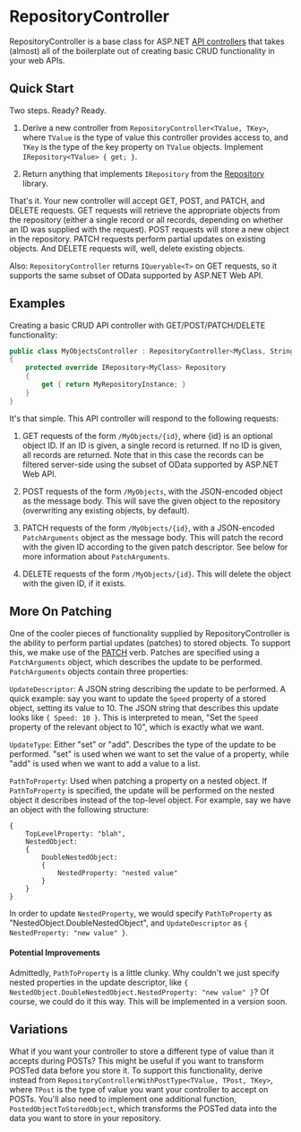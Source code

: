 RepositoryController
=====================

RepositoryController is a base class for ASP.NET [API controllers](http://www.asp.net/web-api) that takes (almost) all of the boilerplate out of creating basic CRUD functionality in your web APIs.

Quick Start
------------

Two steps. Ready? Ready.

1. Derive a new controller from ```RepositoryController<TValue, TKey>```, where ```TValue``` is the type of value this controller provides access to, 
and ```TKey``` is the type of the key property on ```TValue``` objects. Implement ```IRepository<TValue> { get; }```. 

2. Return anything that implements ```IRepository``` from the [Repository](https://github.com/matthewschrager/Repository) library.

That's it. Your new controller will accept GET, POST, and PATCH, and DELETE requests. GET requests will retrieve the appropriate objects from the repository (either a single record or all records, 
depending on whether an ID was supplied with the request). POST requests will store a new object in the repository. PATCH requests perform partial updates on existing objects. And
DELETE requests will, well, delete existing objects.

Also: ```RepositoryController``` returns ```IQueryable<T>``` on GET requests, so it supports the same subset of OData supported by ASP.NET Web API.

Examples
--------

Creating a basic CRUD API controller with GET/POST/PATCH/DELETE functionality:

```C#
public class MyObjectsController : RepositoryController<MyClass, String>
{
    protected override IRepository<MyClass> Repository
    {
        get { return MyRepositoryInstance; }
    }
}
```

It's that simple. This API controller will respond to the following requests:

1. GET requests of the form ```/MyObjects/{id}```, where {id} is an optional object ID. If an ID is given, a single record is returned. If no ID is given, all records are returned. Note that
in this case the records can be filtered server-side using the subset of OData supported by ASP.NET Web API.

2. POST requests of the form ```/MyObjects```, with the JSON-encoded object as the message body. This will save the given object to the repository (overwriting any existing objects, by default).

3. PATCH requests of the form ```/MyObjects/{id}```, with a JSON-encoded ```PatchArguments``` object as the message body. This will patch the record with the given ID according to the given
patch descriptor. See below for more information about ```PatchArguments```.

4. DELETE requests of the form ```/MyObjects/{id}```. This will delete the object with the given ID, if it exists.

More On Patching
-----------------

One of the cooler pieces of functionality supplied by RepositoryController is the ability to perform partial updates (patches) to stored objects. To support this, we make use of the
[PATCH](http://tools.ietf.org/html/rfc5789) verb. Patches are specified using a ```PatchArguments``` object, which describes the update to be performed. ```PatchArguments``` objects
contain three properties:

```UpdateDescriptor```: A JSON string describing the update to be performed. A quick example: say you want to update the ```Speed``` property of a stored object, setting its value to 10.
The JSON string that describes this update looks like ```{ Speed: 10 }```. This is interpreted to mean, "Set the ```Speed``` property of the relevant object to 10", which is exactly what we want.

```UpdateType```: Either "set" or "add". Describes the type of the update to be performed. "set" is used when we want to set the value of a property, while "add" is used when we want to add a value
to a list.

```PathToProperty```: Used when patching a property on a nested object. If ```PathToProperty``` is specified, the update will be performed on the nested object it describes instead of the 
top-level object. For example, say we have an object with the following structure:

```
{
	TopLevelProperty: "blah",
	NestedObject: 
	{
		DoubleNestedObject:
		{
			NestedProperty: "nested value"
		}
	}
}
```

In order to update ```NestedProperty```, we would specify ```PathToProperty``` as "NestedObject.DoubleNestedObject", and ```UpdateDescriptor``` as ```{ NestedProperty: "new value" }```.

#### Potential Improvements ####

Admittedly, ```PathToProperty``` is a little clunky. Why couldn't we just specify nested properties in the update descriptor, like ```{ NestedObject.DoubleNestedObject.NestedProperty: "new value" }```?
Of course, we could do it this way. This will be implemented in a version soon.

Variations
-----------

What if you want your controller to store a different type of value than it accepts during POSTs? This might be useful if you want to transform POSTed data before you store it. To support
this functionality, derive instead from ```RepositoryControllerWithPostType<TValue, TPost, TKey>```, where ```TPost``` is the type of value you want your controller to accept on POSTs.
You'll also need to implement one additional function, ```PostedObjectToStoredObject```, which transforms the POSTed data into the data you want to store in your repository.